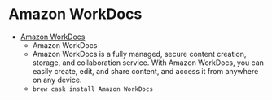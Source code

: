 # Amazon WorkDocs
- [Amazon WorkDocs](https://aws.amazon.com/workdocs/)
  -   Amazon WorkDocs
  - Amazon WorkDocs is a fully managed, secure content creation, storage, and collaboration service. With Amazon WorkDocs, you can easily create, edit, and share content, and access it from anywhere on any device.
  - `brew cask install Amazon WorkDocs`
